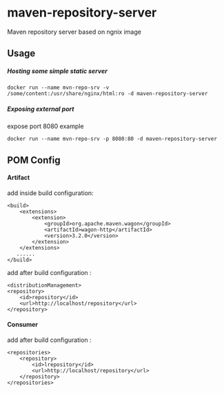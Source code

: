 # maven-repository-server

Maven repository server based on ngnix image 

## Usage

##### Hosting some simple static server

    docker run --name mvn-repo-srv -v /some/content:/usr/share/nginx/html:ro -d maven-repository-server

##### Exposing external port

expose port 8080 example

    docker run --name mvn-repo-srv -p 8080:80 -d maven-repository-server

## POM Config

#### Artifact 

add inside build configuration:

	<build>
	    <extensions>
            <extension>
                <groupId>org.apache.maven.wagon</groupId>
                <artifactId>wagon-http</artifactId>
                <version>3.2.0</version>
            </extension>
        </extensions>
	   ......
	</build>

add after build configuration :

    <distributionManagement>
    <repository>
        <id>repository</id>
        <url>http://localhost/repository</url>
    </repository>
</distributionManagement>


#### Consumer

add after build configuration :

    <repositories>
        <repository>
            <id>lrepository</id>
            <url>http://localhost/repository</url>
        </repository>
    </repositories>